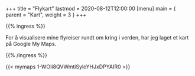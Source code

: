 +++
title = "Flykart"
lastmod = 2020-08-12T12:00:00
[menu]
main = { parent = "Kart", weight = 3 }
+++

{{% ingress %}}

For å visualisere mine flyreiser rundt om kring i verden, har jeg laget et kart på Google My Maps.

{{% /ingress %}}

{{< mymaps 1-WOIi8QVWmtiSyloYHJxDPYAIR0 >}}
